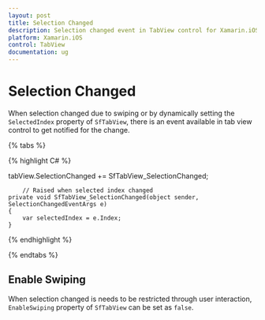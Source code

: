 ```yaml
---
layout: post
title: Selection Changed
description: Selection changed event in TabView control for Xamarin.iOS platform
platform: Xamarin.iOS
control: TabView
documentation: ug
---
```


# Selection Changed

When selection changed due to swiping or by dynamically setting the `SelectedIndex` property of `SfTabView`, there is an event available in tab view control to get notified for the change.

{% tabs %}

{% highlight C# %}

tabView.SelectionChanged += SfTabView_SelectionChanged;

		// Raised when selected index changed
	private void SfTabView_SelectionChanged(object sender, SelectionChangedEventArgs e)
	{
		var selectedIndex = e.Index;
	}

{% endhighlight %}

{% endtabs %}

## Enable Swiping

When selection changed is needs to be restricted through user interaction, `EnableSwiping` property of `SfTabView` can be set as `false`.